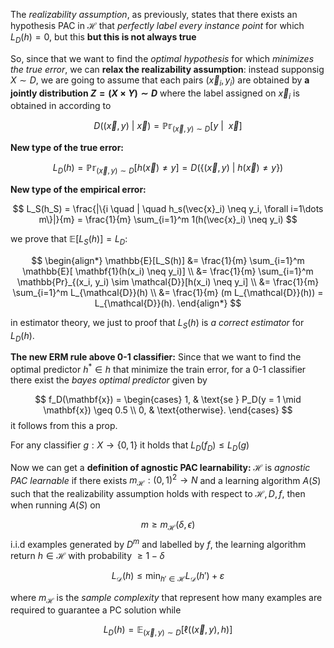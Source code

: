 The *realizability assumption*, as previously, states that there exists an hypothesis PAC in $\mathcal{H}$ that *perfectly label every instance point* for which $L_D(h)=0$, but this **but this is not always true**

So, since that we want to find the *optimal hypothesis* for which *minimizes the true error*, we can **relax the realizability assumption**:
instead supponsig $X\sim D$, we are going to assume that each pairs $(\vec{x}_i, y_i)$ are obtained by **a jointly distribution $Z=(X \times Y) \sim D$** where the label assigned on $\vec{x}_i$ is obtained in according to 

$$
D((\vec{x}, y) \ | \ \vec{x})= \mathbb{Pr}_{(\vec{x}, y)\sim D} [y \ | \ \ \vec{x}]
$$

**New type of the true error:** 

$$
		L_D(h)=\mathbb{Pr}_{(\vec{x}, y)\sim D} [h(\vec{x}) \neq y]=D(\{(\vec{x}, y) \ | \ h(\vec{x}) \neq y\})
$$

**New type of the empirical error:**

$$
L_S(h_S) = \frac{|\{i \quad | \quad h_s(\vec{x}_i) \neq y_i, \forall i=1\dots m\}|}{m} = \frac{1}{m} \sum_{i=1}^m 1(h(\vec{x}_i) \neq y_i)
$$

we prove that $\mathbb{E}[L_S (h)]=L_D$:

$$
\begin{align*}
\mathbb{E}[L_S(h)] &= \frac{1}{m} \sum_{i=1}^m \mathbb{E}[ \mathbf{1}(h(x_i) \neq y_i)] \\
&= \frac{1}{m} \sum_{i=1}^m \mathbb{Pr}_{(x_i, y_i) \sim \mathcal{D}}[h(x_i) \neq y_i] \\
&= \frac{1}{m} \sum_{i=1}^m L_{\mathcal{D}}(h) \\
&= \frac{1}{m} (m L_{\mathcal{D}}(h)) = L_{\mathcal{D}}(h).
\end{align*}
$$

in estimator theory, we just to proof that $L_S (h)$ is *a correct estimator* for $L_D (h)$.

**The new ERM rule above 0-1 classifier:** Since that we want to find the optimal predictor $h^* \in \mathcal{}h$ that minimize the train error, for a 0-1 classifier there exist the *bayes optimal predictor* given by

$$
f_D(\mathbf{x}) =
\begin{cases}
1, & \text{se } P_D(y = 1 \mid \mathbf{x}) \geq 0.5 \\
0, & \text{otherwise}.
\end{cases}
$$
it follows from this a prop.

For any classifier $g:X \longrightarrow \{0,1\}$ it holds that $L_D(f_D) \leq L_D (g)$ 

Now we can get a **definition of agnostic PAC learnability:**
$\mathcal{H}$ is *agnostic PAC learnable* if there exists $m_{\mathcal{H}}: (0,1)^2 \longrightarrow N$  and a learning algorithm $A(S)$ such that the realizability assumption holds with respect to $\mathcal{H}, D, f$, then when running $A(S)$  on 

$$
 m \geq m_{\mathcal{H}} (\delta, \epsilon)
 $$
 i.i.d examples generated by $D^m$ and labelled by $f$, the learning algorithm return $h\in \mathcal{H}$ with probability $\geq 1 - \delta$
  
$$
L_{\mathcal{D}}(h) \leq \min_{h' \in \mathcal{H}} L_{\mathcal{D}}(h') + \varepsilon
$$

where $m_{\mathcal{H}}$ is the *sample complexity* that represent how many examples are required to guarantee a PC solution while 

$$
L_D (h) = \mathbb{E}_{(\vec{x}, y)\sim D} [\ell((\vec{x}, y), h)]
$$
